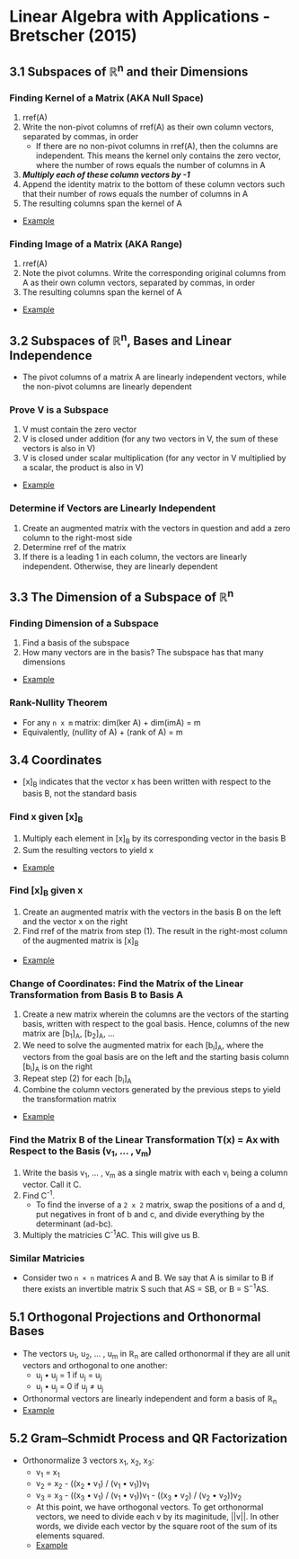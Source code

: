 # Linear Algebra with Applications - Bretscher (2015)
## 3.1 Subspaces of ℝ<sup>n</sup> and their Dimensions
### Finding Kernel of a Matrix (AKA Null Space)
1. rref(A)
2. Write the non-pivot columns of rref(A) as their own column vectors, separated by commas, in order
   * If there are no non-pivot columns in rref(A), then the columns are independent. This means the kernel only contains the zero vector, where the number of rows equals the number of columns in A 
3. ***Multiply each of these column vectors by -1***
4. Append the identity matrix to the bottom of these column vectors such that their number of rows equals the number of columns in A
5. The resulting columns span the kernel of A
* [Example](https://www.youtube.com/watch?v=bqBacABVCeQ)
### Finding Image of a Matrix (AKA Range)
1. rref(A)
2. Note the pivot columns. Write the corresponding original columns from A as their own column vectors, separated by commas, in order
3. The resulting columns span the kernel of A
* [Example](https://www.youtube.com/watch?v=xa92zIehBZ8)
## 3.2 Subspaces of ℝ<sup>n</sup>, Bases and Linear Independence
* The pivot columns of a matrix A are linearly independent vectors, while the non-pivot columns are linearly dependent
### Prove V is a Subspace
1. V must contain the zero vector
2. V is closed under addition (for any two vectors in V, the sum of these vectors is also in V)
3. V is closed under scalar multiplication (for any vector in V multiplied by a scalar, the product is also in V)
* [Example](https://www.youtube.com/watch?v=rPF6Xk5OGU8)
### Determine if Vectors are Linearly Independent
1. Create an augmented matrix with the vectors in question and add a zero column to the right-most side
2. Determine rref of the matrix
3. If there is a leading 1 in each column, the vectors are linearly independent. Otherwise, they are linearly dependent
## 3.3 The Dimension of a Subspace of ℝ<sup>n</sup>
### Finding Dimension of a Subspace
1. Find a basis of the subspace
2. How many vectors are in the basis? The subspace has that many dimensions
* [Example](https://www.youtube.com/watch?v=kfVI7Tp98WM)
### Rank-Nullity Theorem
* For any `n x m` matrix: dim(ker A) + dim(imA) = m
* Equivalently, (nullity of A) + (rank of A) = m
## 3.4 Coordinates
* [x]<sub>B</sub> indicates that the vector x has been written with respect to the basis B, not the standard basis
### Find x given [x]<sub>B</sub>
1. Multiply each element in [x]<sub>B</sub> by its corresponding vector in the basis B
2. Sum the resulting vectors to yield x
* [Example](https://www.youtube.com/watch?v=7P_XGrb3d3c)
### Find [x]<sub>B</sub> given x
1. Create an augmented matrix with the vectors in the basis B on the left and the vector x on the right
2. Find rref of the matrix from step (1). The result in the right-most column of the augmented matrix is [x]<sub>B</sub>
* [Example](https://www.youtube.com/watch?v=4sBXY1BCU3w)
### Change of Coordinates: Find the Matrix of the Linear Transformation from Basis B to Basis A
1. Create a new matrix wherein the columns are the vectors of the starting basis, written with respect to the goal basis. Hence, columns of the new matrix are [b<sub>1</sub>]<sub>A</sub>, [b<sub>2</sub>]<sub>A</sub>, ...
2. We need to solve the augmented matrix for each [b<sub>i</sub>]<sub>A</sub>, where the vectors from the goal basis are on the left and the starting basis column [b<sub>i</sub>]<sub>A</sub> is on the right
3. Repeat step (2) for each [b<sub>i</sub>]<sub>A</sub>
4. Combine the column vectors generated by the previous steps to yield the transformation matrix
* [Example](https://www.youtube.com/watch?v=2K6ipONMIgg)
### Find the Matrix B of the Linear Transformation T(x) = Ax with Respect to the Basis (v<sub>1</sub>, ... , v<sub>m</sub>)
1. Write the basis v<sub>1</sub>, ... , v<sub>m</sub> as a single matrix with each v<sub>i</sub> being a column vector. Call it C.
2. Find C<sup>-1</sup>.
   * To find the inverse of a `2 x 2` matrix, swap the positions of a and d, put negatives in front of b and c, and divide everything by the determinant (ad-bc).
3. Multiply the matricies C<sup>-1</sup>AC. This will give us B. 
### Similar Matricies
* Consider two `n × n` matrices A and B. We say that A is similar to B if there exists an invertible matrix S such that AS = SB, or B = S<sup>−1</sup>AS.
## 5.1 Orthogonal Projections and Orthonormal Bases
* The vectors u<sub>1</sub>, u<sub>2</sub>, ... , u<sub>m</sub> in ℝ<sub>n</sub> are called orthonormal if they are all unit vectors and orthogonal to one another: 
  * u<sub>j</sub> • u<sub>j</sub> = 1 if u<sub>j</sub> = u<sub>j</sub>
  * u<sub>j</sub> • u<sub>j</sub> = 0 if u<sub>j</sub> ≠ u<sub>j</sub>
* Orthonormal vectors are linearly independent and form a basis of ℝ<sub>n</sub>
* [Example](https://www.youtube.com/watch?v=7BFx8pt2aTQ)
## 5.2 Gram–Schmidt Process and QR Factorization
* Orthonormalize 3 vectors x<sub>1</sub>, x<sub>2</sub>, x<sub>3</sub>:
  * v<sub>1</sub> = x<sub>1</sub>
  * v<sub>2</sub> = x<sub>2</sub> - ((x<sub>2</sub> • v<sub>1</sub>) / (v<sub>1</sub> • v<sub>1</sub>))v<sub>1</sub>
  * v<sub>3</sub> = x<sub>3</sub> - ((x<sub>3</sub> • v<sub>1</sub>) / (v<sub>1</sub> • v<sub>1</sub>))v<sub>1</sub> - ((x<sub>3</sub> • v<sub>2</sub>) / (v<sub>2</sub> • v<sub>2</sub>))v<sub>2</sub>
  * At this point, we have orthogonal vectors. To get orthonormal vectors, we need to divide each v by its maginitude, ||v||. In other words, we divide each vector by the square root of the sum of its elements squared. 
  * [Example](https://www.youtube.com/watch?v=swXcm_vTjWU)
